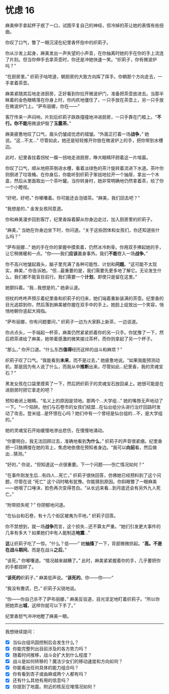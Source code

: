 # 忧虑 16

麻美伸手拿起杯子抿了一口，试图平复自己的神经，但冷掉的茶让她的表情有些扭曲。

你叹了口气，瞥了一眼沉浸在纪里香怀抱中的织莉子。

你从沙发上起身，麻美发出一声失望的小声音，在你抽离时她的手在你的手上流连了片刻。但当你伸手去拿茶壶时，你还是冲她快速一笑。“织莉子，你有微波炉吗？”

“在厨房里。” 织莉子咕哝道，朝厨房的大致方向挥了挥手。你朝那个方向走去，一手拿着茶壶。

麻美紧随其后地走进厨房，正好看到你拉开微波炉门，准备把茶壶放进去。当那半眯着的金色眼睛落在你身上时，你内疚地僵住了，一只手放在茶壶上，另一只手放在微波炉门上。“萨布丽娜，你在——”

客厅传来一声闷响，片刻后织莉子跌跌撞撞地冲进厨房，一只手靠在门框上。“**不行。**你**不能**用微波炉毁了**玉露茶**。”

麻美疲惫地叹了口气，眉头仍皱成忧虑的褶皱。“外面正打着一场**战争**，” 她说。“这...不太...” 尽管如此，她还是轻轻推开你放在微波炉上的手，把你带到水槽边。

此时，纪里香拄着拐杖一瘸一拐地走进厨房，睁大眼睛环顾着这一片喧嚣。

你叹了口气，顺从地把茶倒进水槽，看着淡绿色的茶汁旋转着流进下水道。茶叶你则倒进了垃圾桶。在你身后，你能听到织莉子笨拙地拉开一个抽屉，拿出一个木盒，然后从里面取出一个茶叶罐。当你转身时，她非常明确地仍然拿着茶，给了你一个小瞪视。

“好吧，好吧，” 你嘟囔着。你可能还会泡错茶。“麻美，我们回去吧？”

“我想是的，” 金发女孩同意道。

你和麻美漫步回到客厅，纪里香跺着脚从你身边走过，加入厨房里的织莉子。

“麻美，” 当她在你身边坐下时，你问道。“关于这些团体和女孩们，你还知道些什么吗？”

“萨布丽娜...” 她的手在你的掌握中摸索着，仍然冰冷刺骨。你用双手捧起她的手，让它稍微暖和一点。“你——我们**应该**置身事外。我们**不能**卷入一场**战争**。”

你不高兴地皱起眉头，脑子里充满了各种可能性、计划和**问题**。“这可能不太现实，麻美，” 你告诉她。“但...最重要的是，我们需要先更多地了解它。无论发生什么，我们都不能盲目前行。我们需要一个**计划**，即使只是留在这里。”

她颤抖着。“我...我想是的，” 她承认道。

拐杖的咚咚声预示着纪里香和织莉子的归来，她们端着重新装满的茶壶。纪里香的目光追踪到你，然后落到麻美被你握在双手中的手上。她脸上绽放出一个笑容，悄悄地朝你竖起大拇指。

“萨布丽娜，你有问题要问，” 织莉子一边为大家斟上新茶，一边说道。

你点点头，一手端起一杯茶，麻美仍然紧紧抓着你的另一只手。你犹豫了一下，然后把茶递给了麻美，她带着感激的微笑接过茶杯，而你则拿起了另一个杯子。

“那么，” 你开口道。“什么东西**值得**经历这样的战斗和麻烦？”

织莉子叹了口气。“我能看到**未来**，而不是过去，” 她疲惫地说。“如果我能预测动机，那是因为有人说了什么，而我从中**推断**出来。尽管如此...纪里香，我的灵魂宝石？”

黑发女孩在口袋里摸索了一下，然后把织莉子的灵魂宝石放回桌上。她很可能是在进厨房时把它拿走的吧？

预知者闭上眼睛。“名义上的原因是领地。那两个...大学组...” 她的嘴唇无声地动了一下。“一个陷阱。他们与石卷市的女孩们结盟...在仙台组分头进行治疗回路时发动了攻击。登米组...是怀恨在心吗？她们中有一个曾经是仙台组的...不，是大学组的。”

她的灵魂宝石开始缓慢地渗出悲伤，在慢慢地涌动。

“你要明白，我无法回顾过去，准确地看到**为什么**，” 织莉子的声音很紧绷。纪里香把一只胳膊搂在她的背上，焦虑地依偎在预知者身边。“我可以**向前**看，然后做出...猜测。”

“好的，” 你说，“但知道这一点很重要。下一个问题——伤亡情况如何？”

“在事件刚发生后...有四人...死亡，” 织莉子很快回答，仿佛她已经预料到了这个问题，尽管在说 “死亡” 这个词时略有犹豫。你能猜到原因。你斜眼瞥了一眼麻美——她咽了口唾沫，脸色再次变得苍白。“从长远来看...到月底还会有另外九人死亡。”

“附带损失呢？” 你阴郁地问道。

“在仙台和石卷，有十几个街区被夷为平地，” 织莉子回答。

你不禁想到，就一场**战争**而言，这个损失...还不算太严重。“她们引发更大事件的几率有多大？如果她们中有人能制造**地震**...”

**这**让织莉子吃了一惊。“什么？低——” 她**抽搐**了一下，背部微微拱起。“**高。**不是在战斗**期间**。而是在战斗**之后**。”

“该死，” 你嘟囔道。“情况越来越糟了。” 此时，麻美紧紧握着你的手，几乎要把你的手都捏碎了。

“**该死的**织莉子，” 麻美低声说。“**该死的**。你——你——”

“我没有撒谎，巴，” 织莉子尖锐地说。

“你——你自己杀不了萨布丽娜，” 麻美反驳道，目光坚定地盯着织莉子。“所以你把她弄出**城**，这样你就可以下手了。”

纪里香怒气冲冲地瞪了麻美一眼。

---

我想继续提问：

- [x] 当仙台组巩固控制后会发生什么？
- [x] 你能完整列出目前涉及的各方势力吗？
- [x] 随着时间推移，战斗会扩大到什么程度？
- [x] 战斗是如何转移的？魔法少女们的移动速度和方向如何？
- [x] 你能看出任何具体的能力组合吗？
- [x] 你有看到杏子或由麻或两个人都有吗？
- [x] 还有什么其他有用的信息吗？
- [x] 你提到了地震。附近的核反应堆情况如何？
